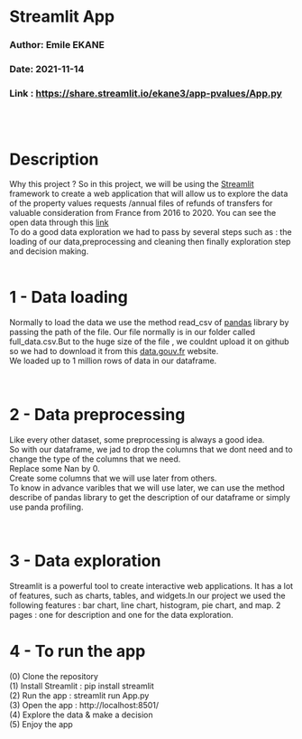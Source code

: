 # Streamlit App
### Author: Emile EKANE
### Date: 2021-11-14
### Link : https://share.streamlit.io/ekane3/app-pvalues/App.py
<br><br>

# Description

Why this project ? So in this project, we will be using the [Streamlit](https://streamlit.io/) framework to create a web application that will allow us to explore the data of the property values requests /annual files of refunds of transfers for valuable consideration from France from 2016 to 2020. You can see the open data through this [link](https://www.data.gouv.fr/en/datasets/demandes-de-valeurs-foncieres/)  
To do a good data exploration we had to pass by several steps such as : the loading of our data,preprocessing and cleaning then finally exploration step and decision making.
<br><br>

# 1 - Data loading
Normally to load the data we use the method read_csv of [pandas](https://pandas.pydata.org/) library by passing the path of the file.
Our file normally is in our folder called full_data.csv.But to the huge size of the file , we couldnt upload it on github so we had to download it from this [data.gouv.fr](https://jtellier.fr/DataViz/full_2020.csv) website.  
We loaded up to 1 million rows of data in our dataframe.

<br>

# 2 - Data preprocessing
Like every other dataset, some preprocessing is always a good idea.  
So with our dataframe, we jad to drop the columns that we dont need and to change the type of the columns that we need.  
Replace some Nan by 0.  
Create some columns that we will use later from others.  
To know in advance varibles that we will use later, we can use the method describe of pandas library to get the description of our dataframe or simply use panda profiling.

<br>

# 3 - Data exploration
Streamlit is a powerful tool to create interactive web applications.
It has a lot of features, such as charts, tables, and widgets.In our project we used the following features : bar chart, line chart, histogram, pie chart, and map.
2 pages : one for description and one for the data exploration.
<br>

# 4 - To run the app
(0) Clone the repository  
(1) Install Streamlit : pip install streamlit  
(2) Run the app : streamlit run App.py  
(3) Open the app : http://localhost:8501/  
(4) Explore the data & make a decision  
(5) Enjoy the app








